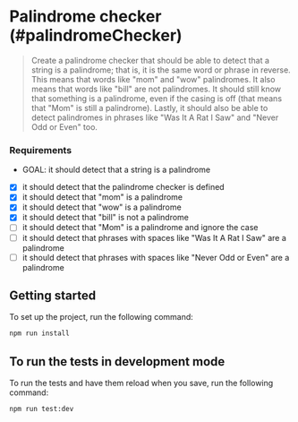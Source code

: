 # Palindrome checker (#palindromeChecker)

> Create a palindrome checker that should be able to detect that a string is a palindrome; that is, it is the same word or phrase in reverse. This means that words like "mom" and "wow" palindromes. It also means that words like "bill" are not palindromes. It should still know that something is a palindrome, even if the casing is off (that means that "Mom" is still a palindrome). Lastly, it should also be able to detect palindromes in phrases like "Was It A Rat I Saw" and "Never Odd or Even" too.

### Requirements 
- GOAL: it should detect that a string is a palindrome
- [X] it should detect that the palindrome checker is defined
- [X] it should detect that "mom" is a palindrome
- [X] it should detect that "wow" is a palindrome
- [X] it should detect that "bill" is not a palindrome
- [ ] it should detect that "Mom" is a palindrome and ignore the case 
- [ ] it should detect that phrases with spaces like "Was It A Rat I Saw" are a palindrome
- [ ] it should detect that phrases with spaces like "Never Odd or Even" are a palindrome

## Getting started

To set up the project, run the following command:

```bash
npm run install
```

## To run the tests in development mode

To run the tests and have them reload when you save, run the following command:

```bash
npm run test:dev
```